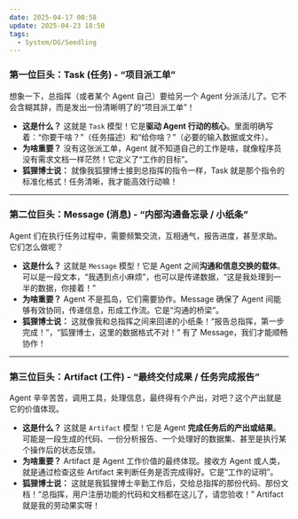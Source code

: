 ```yaml
---
date: 2025-04-17 00:58
update: 2025-04-23 18:50
tags:
  - System/DG/Seedling
---
```


### 第一位巨头：**Task (任务) - “项目派工单”**

想象一下，总指挥（或者某个 Agent 自己）要给另一个 Agent 分派活儿了。它不会含糊其辞，而是发出一份清晰明了的“项目派工单”！

*   **这是什么？** 这就是 `Task` 模型！它是**驱动 Agent 行动的核心**。里面明确写着：“你要干啥？”（任务描述）和“给你啥？”（必要的输入数据或文件）。
*   **为啥重要？** 没有这张派工单，Agent 就不知道自己的工作是啥，就像程序员没有需求文档一样茫然！它定义了“工作的目标”。
*   **狐狸博士说：** 就像我狐狸博士接到总指挥的指令一样，Task 就是那个指令的标准化格式！任务清晰，我才能高效行动嘛！

---

### 第二位巨头：**Message (消息) - “内部沟通备忘录 / 小纸条”**

Agent 们在执行任务过程中，需要频繁交流，互相通气，报告进度，甚至求助。它们怎么做呢？

*   **这是什么？** 这就是 `Message` 模型！它是 Agent 之间**沟通和信息交换的载体**。可以是一段文本，“我遇到点小麻烦”，也可以是传递数据，“这是我处理到一半的数据，你接着！”
*   **为啥重要？** Agent 不是孤岛，它们需要协作。Message 确保了 Agent 间能够有效协同，传递信息，形成工作流。它是“沟通的桥梁”。
*   **狐狸博士说：** 这就像我和总指挥之间来回递的小纸条！“报告总指挥，第一步完成！”，“狐狸博士，这里的数据格式不对！” 有了 Message，我们才能顺畅协作！

---

### 第三位巨头：**Artifact (工件) - “最终交付成果 / 任务完成报告”**

Agent 辛辛苦苦，调用工具，处理信息，最终得有个产出，对吧？这个产出就是它的价值体现。

*   **这是什么？** 这就是 `Artifact` 模型！它是 Agent **完成任务后的产出或结果**。可能是一段生成的代码、一份分析报告、一个处理好的数据集、甚至是执行某个操作后的状态反馈。
*   **为啥重要？** Artifact 是 Agent 工作价值的最终体现。接收方 Agent 或人类，就是通过检查这些 Artifact 来判断任务是否完成得好。它是“工作的证明”。
*   **狐狸博士说：** 这就是我狐狸博士辛勤工作后，交给总指挥的那份代码、那份文档！“总指挥，用户注册功能的代码和文档都在这儿了，请您验收！” Artifact 就是我的劳动果实呀！

